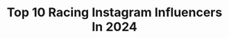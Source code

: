 ---
title: Top 10 Racing Instagram Influencers In 2024
description: >-
  Find top racing Instagram influencers in 2024. Most popular hashtags: #bike #racing #bikelife #cars.
platform: Instagram
hits: 6964
text_top: Discover the best Instagram accounts on inBeat.
text_bottom: Our platform holds 6964 Instagram influencers like this for you to pitch.
profiles:
  - username: "coz_fox"
    fullname: >-
      Coz Fox
    bio: >-
      Cycling addict. Pilates coach. Pizza lover. Racing for @wahooesports Latest blog post - Top 5 tips for eRacing 👇
    location: "United Kingdom"
    followers: 10582
    engagement: 957
    commentsToLikes: 0.030494
    id: ckaoxeb4dcw3g0i784m0ikhtg
    verified: false
    hashtags: "#outsideisfree, #bikepacking, #cyclinggirl, #instacycling"
  - username: "alina_cateyka"
    fullname: >-
      Alina Sirenko
    bio: >-
      @ducati @aruba.it_racing Moto instructor🏁 PHD🔜 🏍️ Ducati Panigale V4S 🏍️ Ducati V2 Bayliss 🏍️ Ducati Hypermotard SP 🌎 48 world ✈️ 💍 @ashot.a.day ♥️
    location: "Canada"
    followers: 705310
    engagement: 775
    commentsToLikes: 0.009455
    id: ck5hd7bhblw560i113xyvmptb
    verified: false
    hashtags: "#motorcycle, #motorbike, #forzaducati, #bikersofinstagram"
  - username: "la_triathlete"
    fullname: >-
      Carolyn Carter
    bio: >-
      • Professional triathlete 🇺🇸 racing for @zootsports • Cat 3 on the bike, cat 1 in ur heart 🫶🏻 • 13.1x11, 26.2x3, 70.3x13, 140.6x2 • LA 📍
    location: "United States"
    followers: 79405
    engagement: 766
    commentsToLikes: 0.022260
    id: cl00uqrey5vy60i23wo35543a
    verified: false
    hashtags: "#triathlonlife, #fitness, #triathlontraining, #swimming"
  - username: "francisco_xv"
    fullname: >-
      Francisco
    bio: >-
      Just a guy who makes videos 🎥 • Racing | Travel | Lifestyle 📩 • contact@franciscoarruda.com
    location: "United States"
    followers: 118759
    engagement: 6382
    commentsToLikes: 0.012825
    id: cldo0ejx2x4dr0j082ic7m5g2
    verified: false
    hashtags: "#reels, #filmmaker, #instagood, #cinematic"
  - username: "archiehamiltonracing"
    fullname: >-
      Archie Hamilton
    bio: >-
      🇬🇧 YouTuber / Racing Driver / Content Creator 📸📹Enquires - archie@archiehamiltonracing.com
    location: "United States"
    followers: 228866
    engagement: 401
    commentsToLikes: 0.008726
    id: ck0tvqfnwcepz0i19dg80phaa
    verified: true
    hashtags: "#gt4rs, #mansory, #supercar, #porsche"
  - username: "ziggy_thecorg"
    fullname: >-
      Ziggy | Travel, Ice Cream + Corgi Racing
    bio: >-
      Unique dog friendly experiences and travel Ice cream expert 🍦 Racing Corgi 🏁 📍 San Diego County
    location: "United States"
    followers: 54508
    engagement: 2682
    commentsToLikes: 0.026065
    id: clhdzra8arb4e0j0889vfgtxm
    verified: false
    hashtags: "#corgisftw, #corgisofinstagram, #icecreamlover, #corgiracing"
  - username: "jcoleman661"
    fullname: >-
      Josh Coleman
    bio: >-
      ⠀⠀⠀⠀⠀⠀⠀⠀⠀ 26 | I ride dirt-bikes for ⠀⠀⠀⠀⠀⠀⠀ ⠀Concept Racing Yamaha ⠀⠀⠀⠀⠀⠀⠀⠀⠀⠀Online Fitness Coach ⠀⠀⠀⠀⠀⠀⠀⠀⠀⠀ ⠀ Marine Engineer ⠀⠀⠀⠀⠀⠀⠀⠀⠀⠀⠀📷✊🏻🌎🏁🤙🏻🛠
    location: "United Kingdom"
    followers: 8145
    engagement: 625
    commentsToLikes: 0.013662
    id: ck5bvy3vukmkc0i1101g0xxrp
    verified: false
    hashtags: "#tbt"
  - username: "albertonaska"
    fullname: >-
      Alberto Naska
    bio: >-
      Racing Is Life 🏎 Per collaborazioni contattatemi via mail, non in DM 😊 - i Miei Social ⤵️
    location: "Italy"
    followers: 439013
    engagement: 454
    commentsToLikes: 0.006221
    id: ck5pwuotcooyj0i113876ixfs
    verified: true
    hashtags: "#naska, #motorsport, #motogp, #ferrarif1"
  - username: "naomischiff"
    fullname: >-
      NAOMI SCHIFF RACING
    bio: >-
      🎬: Presenter & F1 Analyst 👩🏽‍💼: F1 Ambassador 📧: naomischiff@caa.com 🏁: Former Racing Driver 💁🏽‍♀️: 🇧🇪+🇷🇼 📍: Paris 🇫🇷
    location: "France"
    followers: 230979
    engagement: 589
    commentsToLikes: 0.011485
    id: cl7pxabo0wxy80i2350i25r3k
    verified: false
    hashtags: "#ad, #grandtaurousa, #skysportseditions, #bridesmaid"
  - username: "kmehul16"
    fullname: >-
      Mehul Mistry
    bio: >-
      Pro Motorcycle Tech 4 X Drag racing titles (cars) 🏆 1L + Kms on motorcycle Featured on Bloomberg,the print ,live mint Motorcycle and Car reviews ⬇️
    location: "India"
    followers: 64667
    engagement: 598
    commentsToLikes: 0.011459
    id: ck134roxyxvds0i19dezwmodc
    verified: false
    hashtags: "#triumphtiger, #myra10r, #zx10r, #bikersofinstagram"
---